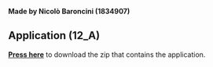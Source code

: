 **Made by Nicolò Baroncini (1834907)**
## Application (12_A)
**[Press here](https://drive.google.com/file/d/1FTQbhxG0eTjaemMaOKHz12oSYyvtF5Tf/view?usp=sharing)** to download the zip that contains the application. 
